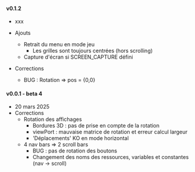 #### v0.1.2
* xxx
* Ajouts
  * Retrait du menu en mode jeu
    * Les grilles sont toujours centrées (hors scrolling)
  * Capture d'écran si SCREEN_CAPTURE défini

* Corrections
    * BUG : Rotation => pos = {0,0}

#### v0.0.1 - beta 4
* 20 mars 2025
* Corrections
  * Rotation des affichages
    * Bordures 3D : pas de prise en compte de la rotation
    * viewPort : mauvaise matrice de rotation et erreur calcul largeur
    * 'Déplacements' KO en mode horizontal
  * 4 nav bars => 2 scroll bars
    * BUG : pas de rotation des boutons
    * Changement des noms des ressources, variables et constantes (nav -> scroll)
